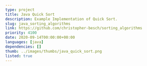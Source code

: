 ```yaml
---
type: project
title: Java Quick Sort
description: Example Implementation of Quick Sort.
slug: java_sorting_algorithms
link: https://github.com/christopher-besch/sorting_algorithms
priority: 4100
date: 2020-09-14T00:00:00+00:00
languages: [java]
dependencies: []
thumb: ../images/thumbs/java_quick_sort.png
listed: true
---
```


